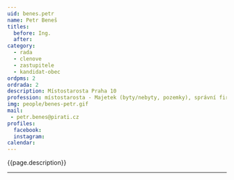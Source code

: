 ```yaml
---
uid: benes.petr
name: Petr Beneš
titles:
  before: Ing.
  after:
category:
  - rada
  - clenove
  - zastupitele  
  - kandidat-obec
ordpms: 2
ordrada: 2
description: Místostarosta Praha 10
profession: místostarosta - Majetek (byty/nebyty, pozemky), správní firmy, IT.
img: people/benes-petr.gif
mail:
 - petr.benes@pirati.cz
profiles:
  facebook: 
  instagram: 
calendar: 
---
```


{{page.description}}



---
